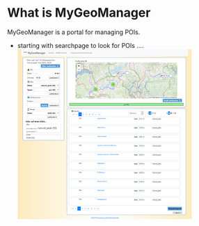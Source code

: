 # What is MyGeoManager

MyGeoManager is a portal for managing POIs.

- starting with searchpage to look for POIs .... ![searchpage](images/searchpage-x400.png)

